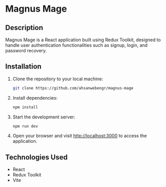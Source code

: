 # Magnus Mage

## Description
Magnus Mage is a React application built using Redux Toolkit, designed to handle user authentication functionalities such as signup, login, and password recovery.

## Installation
1. Clone the repository to your local machine:
   ```bash
   git clone https://github.com/ahsanwebengr/magnus-mage
2. Install dependencies:
   ```bash
   npm install     
 3. Start the development server:
	  ```bash
	  npm run dev
  4. Open your browser and visit [http://localhost:3000](http://localhost:3000) to access the application.
  
  ## Technologies Used

-   React
-   Redux Toolkit
-   Vite
